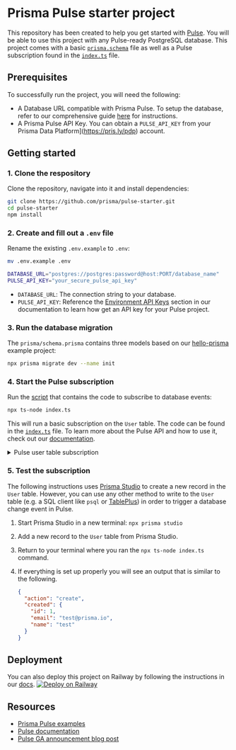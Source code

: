 # Prisma Pulse starter project

This repository has been created to help you get started with [Pulse](https://prisma.io/pulse). You will be able to use this project with any Pulse-ready PostgreSQL database. This project comes with a basic [`prisma.schema`](./prisma/schema.prisma) file as well as a Pulse subscription found in the [`index.ts`](./index.ts) file.

## Prerequisites

To successfully run the project, you will need the following:

- A Database URL compatible with Prisma Pulse. To setup the database, refer to our comprehensive guide [here](https://www.prisma.io/docs/pulse/database-setup) for instructions.
- A Prisma Pulse API Key. You can obtain a `PULSE_API_KEY` from your Prisma Data Platform](https://pris.ly/pdp) account.
  
## Getting started

### 1. Clone the respository

Clone the repository, navigate into it and install dependencies:

```bash
git clone https://github.com/prisma/pulse-starter.git
cd pulse-starter
npm install
```

### 2. Create and fill out a `.env` file

Rename the existing `.env.example` to `.env`:

```bash
mv .env.example .env
```

```bash
DATABASE_URL="postgres://postgres:password@host:PORT/database_name" 
PULSE_API_KEY="your_secure_pulse_api_key"
```

- `DATABASE_URL`: The connection string to your database.
- `PULSE_API_KEY`: Reference the [Environment API Keys](https://www.prisma.io/docs/platform/concepts/environments#api-keys) section in our documentation to learn how get an API key for your Pulse project.

### 3. Run the database migration

The `prisma/schema.prisma` contains three models based on our [hello-prisma](https://www.prisma.io/docs/getting-started/setup-prisma/start-from-scratch/relational-databases/using-prisma-migrate-typescript-postgresql) example project:

```bash
npx prisma migrate dev --name init
```

### 4. Start the Pulse subscription

Run the [script](./index.ts) that contains the code to subscribe to database events:

```bash
npx ts-node index.ts
```

This will run a basic subscription on the `User` table. The code can be found in the [`index.ts`](./index.ts) file. To learn more about the Pulse API and how to use it, check out our [documentation](https://www.prisma.io/docs/data-platform/pulse/api-reference#subscribe).

<details><summary>Pulse user table subscription</summary>

```ts
async function main() {
 const subscription = await prisma.user.subscribe();

 if (subscription instanceof Error) {
  throw subscription;
 }

 for await (const event of subscription) {
  console.log("just received an event:", event);
 }
}
```

</details>

### 5. Test the subscription

The following instructions uses [Prisma Studio](https://www.prisma.io/studio) to create a new record in the `User` table. However, you can use any other method to write to the `User` table (e.g. a SQL client like `psql` or [TablePlus](https://tableplus.com/)) in order to trigger a database change event in Pulse.

1. Start Prisma Studio in a new terminal: `npx prisma studio`
2. Add a new record to the `User` table from Prisma Studio.
3. Return to your terminal where you ran the `npx ts-node index.ts` command.
4. If everything is set up properly you will see an output that is similar to the following.

    ```json
    {
      "action": "create",
      "created": {
        "id": 1,
        "email": "test@prisma.io",
        "name": "test"
      }
    }
    ```

## Deployment

You can also deploy this project on Railway by following the instructions in our [docs](https://www.prisma.io/docs/pulse/database-setup/railway#setup-with-template-prisma-pulse-db--app).
[![Deploy on Railway](https://railway.app/button.svg)](https://railway.app/template/pulse-starter?referralCode=VQ09uv)

## Resources

- [Prisma Pulse examples](https://pris.ly/pulse-examples)
- [Pulse documentation](https://pris.ly/pulse-docs)
- [Pulse GA announcement blog post](https://pris.ly/gh/pulse-ga)